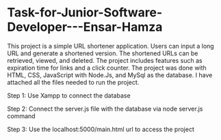 # Task-for-Junior-Software-Developer---Ensar-Hamza

This project is a simple URL shortener application. Users can input a long URL and generate a shortened version. The shortened URLs can be retrieved, viewed, and deleted. The project includes features such as expiration time for links and a click counter. The project was done with HTML, CSS, JavaScript with Node.Js, and MySql as the database. I have attached all the files needed to run the project.

Step 1:
Use Xampp to connect the database

Step 2:
Connect the server.js file with the database via node server.js command 

Step 3:
Use the localhost:5000/main.html url to access the project

